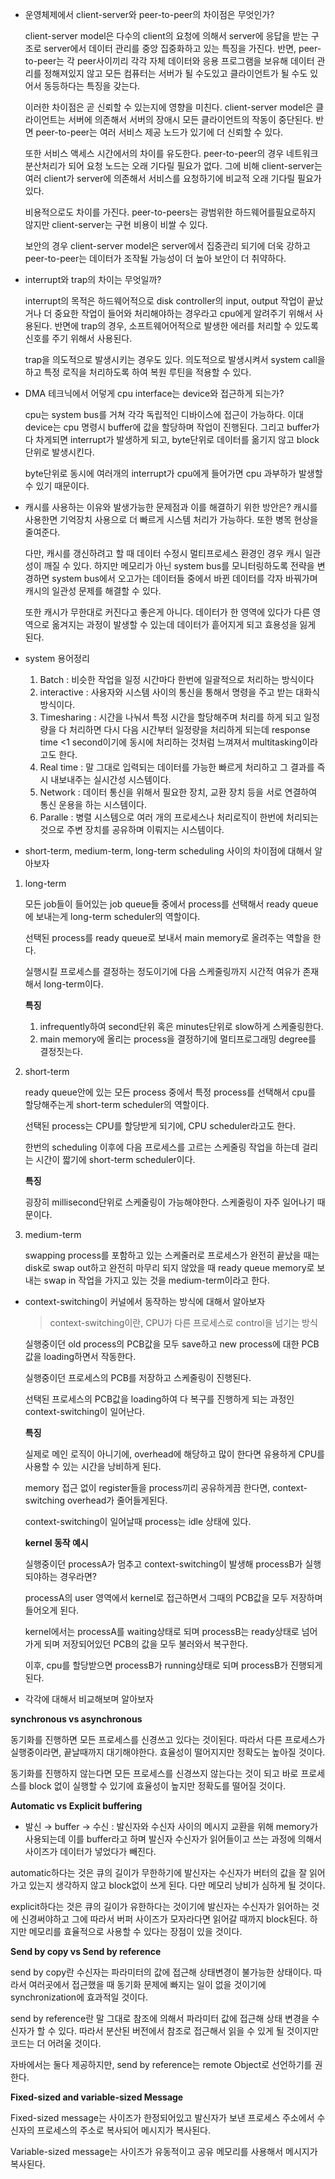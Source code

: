 - 운영체제에서 client-server와 peer-to-peer의 차이점은 무엇인가?

    client-server model은 다수의 client의 요청에 의해서 server에 응답을 받는 구조로 server에서 데이터 관리를 중앙 집중화하고 있는 특징을 가진다. 반면, peer-to-peer는 각 peer사이끼리 각각 자체 데이터와 응용 프로그램을 보유해 데이터 관리를 정해져있지 않고 모든 컴퓨터는 서버가 될 수도있고 클라이언트가 될 수도 있어서 동등하다는 특징을 갖는다. 

    이러한 차이점은 곧 신뢰할 수 있는지에 영향을 미친다. client-server model은 클라이언트는 서버에 의존해서 서버의 장애시 모든 클라이언트의 작동이 중단된다. 반면 peer-to-peer는 여러 서비스 제공 노드가 있기에 더 신뢰할 수 있다.

    또한 서비스 액세스 시간에서의 차이를 유도한다. peer-to-peer의 경우 네트워크 분산처리가 되어 요청 노드는 오래 기다릴 필요가 없다. 그에 비해 client-server는 여러 client가 server에 의존해서 서비스를 요청하기에 비교적 오래 기다릴 필요가 있다.

    비용적으로도 차이를 가진다. peer-to-peers는 광범위한 하드웨어를필요로하지 않지만 client-server는 구현 비용이 비쌀 수 있다.

    보안의 경우 client-server model은 server에서 집중관리 되기에 더욱 강하고 peer-to-peer는 데이터가 조작될 가능성이 더 높아 보안이 더 취약하다.

- interrupt와 trap의 차이는 무엇일까?

    interrupt의 목적은 하드웨어적으로 disk controller의 input, output 작업이 끝났거나 더 중요한 작업이 들어와 처리해야하는 경우라고 cpu에게 알려주기 위해서 사용된다. 반면에 trap의 경우, 소프트웨어어적으로 발생한 에러를 처리할 수 있도록 신호를 주기 위해서 사용된다. 

    trap을 의도적으로 발생시키는 경우도 있다. 의도적으로 발생시켜서 system call을 하고 특정 로직을 처리하도록 하여 복원 루틴을 적용할 수 있다.

- DMA 테크닉에서 어덯게 cpu interface는 device와 접근하게 되는가?

    cpu는 system bus를 거쳐 각각 독립적인 디바이스에 접근이 가능하다. 이대 device는 cpu 명령시 buffer에 값을 할당하며 작업이 진행된다. 그리고 buffer가 다 차게되면 interrupt가 발생하게 되고, byte단위로 데이터를 옮기지 않고 block단위로 발생시킨다.

    byte단위로 동시에 여러개의 interrupt가 cpu에게 들어가면 cpu 과부하가 발생할 수 있기 때문이다.

- 캐시를 사용하는 이유와 발생가능한 문제점과 이를 해결하기 위한 방안은?
    캐시를 사용한면 기억장치 사용으로 더 빠르게 시스템 처리가 가능하다. 또한 병목 현상을 줄여준다.

    다만, 캐시를 갱신하려고 할 때 데이터 수정시 멀티프로세스 환경인 경우 캐시 일관성이 깨질 수 있다. 하지만 메모리가 아닌 system bus를 모니터링하도록 전략을 변경하면 system bus에서 오고가는 데이터들 중에서 바뀐 데이터를 각자 바꿔가며 캐시의 일관성 문제를 해결할 수 있다.

    또한 캐시가 무한대로 커진다고 좋은게 아니다. 데이터가 한 영역에 있다가 다른 영역으로 옮겨지는 과정이 발생할 수 있는데 데이터가 흩어지게 되고 효용성을 잃게 된다.

- system 용어정리
    1. Batch : 비슷한 작업을 일정 시간마다 한번에 일괄적으로 처리하는 방식이다
    2. interactive : 사용자와 시스템 사이의 통신을 통해서 명령을 주고 받는 대화식 방식이다.
    3. Timesharing : 시간을 나눠서 특정 시간을 할당해주며 처리를 하게 되고 일정량을 다 처리하면 다시 다음 시간부터 일정량을 처리하게 되는데 response time <1 second이기에 동시에 처리하는 것처럼 느껴져서 multitasking이라고도 한다.
    4. Real time : 말 그대로 입력되는 데이터를 가능한 빠르게 처리하고 그 결과를 즉시 내보내주는 실시간성 시스템이다.
    5. Network : 데이터 통신을 위해서 필요한 장치, 교환 장치 등을 서로 연결하여 통신 운용을 하는 시스템이다.
    6. Paralle : 병렬 시스템으로 여러 개의 프로세스나 처리로직이 한번에 처리되는 것으로 주변 장치를 공유하며 이뤄지는 시스템이다.

- short-term, medium-term, long-term scheduling 사이의 차이점에 대해서 알아보자

1. long-term

    모든 job들이 들어있는 job queue들 중에서 process를 선택해서 ready queue에 보내는게 long-term scheduler의 역할이다.

    선택된 process를 ready queue로 보내서 main memory로 올려주는 역할을 한다.

    실행시킬 프로세스를 결정하는 정도이기에 다음 스케줄링까지 시간적 여유가 존재해서 long-term이다.

    **특징**

    1. infrequently하여 second단위 혹은 minutes단위로 slow하게 스케줄링한다.
    2. main memory에 올리는 process을 결정하기에 멀티프로그래밍 degree를 결정짓는다.

2. short-term

    ready queue안에 있는 모든 process 중에서 특정 process를 선택해서 cpu를 할당해주는게 short-term scheduler의 역할이다.

    선택된 process는 CPU를 할당받게 되기에, CPU scheduler라고도 한다.

    한번의 scheduling 이후에 다음 프로세스를 고르는 스케줄링 작업을 하는데 걸리는 시간이 짧기에 short-term scheduler이다.

    **특징** 

    굉장히 millisecond단위로 스케줄링이 가능해야한다. 스케줄링이 자주 일어나기 때문이다.

3. medium-term

    swapping process를 포함하고 있는 스케줄러로 프로세스가 완전히 끝났을 때는 disk로 swap out하고 완전히 마무리 되지 않았을 때 ready queue memory로 보내는 swap in 작업을 가지고 있는 것을 medium-term이라고 한다.

- context-switching이 커널에서 동작하는 방식에 대해서 알아보자

    > context-switching이란, CPU가 다른 프로세스로 control을 넘기는 방식


    실행중이던 old process의 PCB값을 모두 save하고 new process에 대한 PCB값을 loading하면서 작동한다.

    실행중이던 프로세스의 PCB를 저장하고 스케줄링이 진행된다.

    선택된 프로세스의 PCB값을 loading하여 다 복구를 진행하게 되는 과정인 context-switching이 일어난다.

    **특징**

    실제로 메인 로직이 아니기에, overhead에 해당하고 많이 한다면 유용하게 CPU를 사용할 수 있는 시간을 낭비하게 된다.

    memory 접근 없이 register들을 process끼리 공유하게끔 한다면, context-switching overhead가 줄어들게된다.

    context-switching이 일어날때 process는 idle 상태에 있다.

    **kernel 동작 예시**

    실행중이던 processA가 멈추고 context-switching이 발생해 processB가 실행되야하는 경우라면?

    processA의 user 영역에서 kernel로 접근하면서 그때의 PCB값을 모두 저장하며 들어오게 된다.

    kernel에서는 processA를 waiting상태로 되며 processB는 ready상태로 넘어가게 되며 저장되어있던 PCB의 값을 모두 불러와서 복구한다.

    이후, cpu를 할당받으면 processB가 running상태로 되며 processB가 진행되게 된다.

- 각각에 대해서 비교해보며 알아보자

**synchronous vs asynchronous**

동기화를 진행하면 모든 프로세스를 신경쓰고 있다는 것이된다. 따라서 다른 프로세스가 실행중이라면, 끝날때까지 대기해야한다. 효율성이 떨어지지만 정확도는 높아질 것이다.

동기화를 진행하지 않는다면 모든 프로세스를 신경쓰지 않는다는 것이 되고 바로 프로세스를 block 없이 실행할 수 있기에 효율성이 높지만 정확도를 떨어질 것이다.

**Automatic vs Explicit buffering**

- 발신 → buffer → 수신 : 발신자와 수신자 사이의 메시지 교환을 위해 memory가 사용되는데 이를 buffer라고 하며 발신자 수신자가 읽어들이고 쓰는 과정에 의해서 사이즈가 데이터가 넣었다가 빼진다.

automatic하다는 것은 큐의 길이가 무한하기에 발신자는 수신자가 버터의 값을 잘 읽어가고 있는지 생각하지 않고 block없이 쓰게 된다. 다만 메모리 낭비가 심하게 될 것이다.

explicit하다는 것은 큐의 길이가 유한하다는 것이기에 발신자는 수신자가 읽어하는 것에 신경써야하고 그에 따라서 버퍼 사이즈가 모자라다면 읽어갈 때까지 block된다. 하지만 메모리를 효율적으로 사용할 수 있다는 장점이 있을 것이다.

**Send by copy vs Send by reference**

send by copy란 수신자는 파라미터의 값에 접근해 상태변경이 불가능한 상태이다. 따라서 여러곳에서 접근했을 때 동기화 문제에 빠지는 일이 없을 것이기에 synchronization에 효과적일 것이다.

send by reference란 말 그대로 참조에 의해서 파라미터 값에 접근해 상태 변경을 수신자가 할 수 있다. 따라서 분산된 버전에서 참조로 접근해서 읽을 수 있게 될 것이지만 코드는 더 어려울 것이다.

자바에서는 둘다 제공하지만, send by reference는 remote Object로 선언하기를 권한다.

**Fixed-sized and variable-sized Message**

Fixed-sized message는 사이즈가 한정되어있고 발신자가 보낸 프로세스 주소에서 수신자의 프로세스의 주소로 복사되어 메시지가 복사된다.

Variable-sized message는 사이즈가 유동적이고 공유 메모리를 사용해서 메시지가 복사된다.
